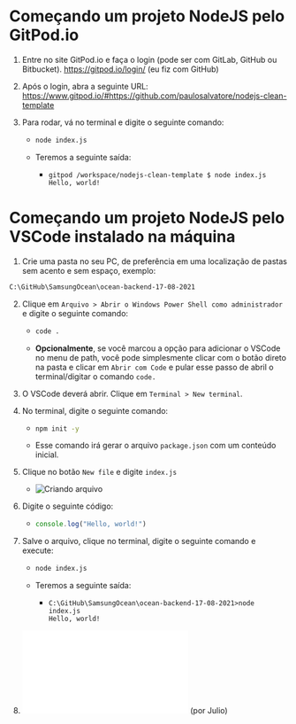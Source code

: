 # Começando um projeto NodeJS pelo GitPod.io

1. Entre no site GitPod.io e faça o login (pode ser com GitLab, GitHub ou Bitbucket).
   https://gitpod.io/login/
   (eu fiz com GitHub)

2. Após o login, abra a seguinte URL:
   https://www.gitpod.io/#https://github.com/paulosalvatore/nodejs-clean-template

3. Para rodar, vá no terminal e digite o seguinte comando:

   - ```bash
     node index.js
     ```

   - Teremos a seguinte saída:

     - ```
       gitpod /workspace/nodejs-clean-template $ node index.js
       Hello, world!
       ```

# Começando um projeto NodeJS pelo VSCode instalado na máquina

1. Crie uma pasta no seu PC, de preferência em uma localização de pastas sem acento e sem espaço, exemplo:

```bash
C:\GitHub\SamsungOcean\ocean-backend-17-08-2021
```

2. Clique em `Arquivo > Abrir o Windows Power Shell como administrador` e digite o seguinte comando:

   - ```bash
     code .
     ```

   - **Opcionalmente**, se você marcou a opção para adicionar o VSCode no menu de path, você pode simplesmente clicar com o botão direto na pasta e clicar em `Abrir com Code` e pular esse passo de abril o terminal/digitar o comando `code.`

4. O VSCode deverá abrir. Clique em `Terminal > New terminal`.

5. No terminal, digite o seguinte comando:
   - ```bash
     npm init -y
     ```
   
   - Esse comando irá gerar o arquivo `package.json` com um conteúdo inicial.
   
6. Clique no botão `New file` e digite `index.js`

   - ![Criando arquivo](images_readme/criando-arquivo.png)

7. Digite o seguinte código:

   - ```javascript
     console.log("Hello, world!")
     ```

8. Salve o arquivo, clique no terminal, digite o seguinte comando e execute:

   - ```bash
     node index.js
     ```

   - Teremos a seguinte saída:

     - ```
       C:\GitHub\SamsungOcean\ocean-backend-17-08-2021>node index.js
       Hello, world!
       ```
       
9. ![Instalação do MongoDB](INSTALL.md) (por Julio)
